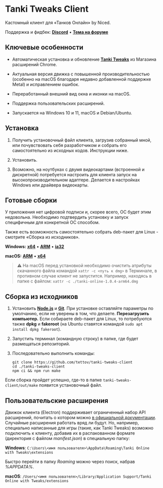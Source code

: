 # Tanki Tweaks Client

Кастомный клиент для «Танков Онлайн» by Niced.

Поддержка и фидбек: [**Discord**](https://discord.gg/hJn2QeJsT3) • [**Тема на форуме**](https://ru.tankiforum.com/topic/320910/)

## Ключевые особенности

- Автоматическая установка и обновление [**Tanki Tweaks**](https://chromewebstore.google.com/detail/tanki-tweaks/khcoecipddmigggaeokhmhmhjhlpcpnb) из Магазина расширений Chrome.

- Актуальная версия движка с повышенной производительностью (особенно на macOS благодаря недавно добавленной поддержке Metal) и исправлением ошибок.

- Переработанный внешний вид окна и иконки на macOS.

- Поддержка пользовательских расширений.

- Запускается на Windows 10 и 11, macOS и Debian/Ubuntu.

## Установка

1. Получить установочный файл клиента, загрузив собранный мной, или почувствовать себя разработчиком и собрать его самостоятельно из исходных кодов. Инструкции ниже.

2. Установить.

3. Возможно, на ноутбуках с двумя видеокартами (встроенной и дискретной) потребуется настроить для клиента запуск на высокопроизводительном адаптере. Делается в настройках Windows или драйвера видеокарты.

## Готовые сборки

У приложения нет цифровой подписи и, скорее всего, ОС будет этим недовольна. Необходимо подтвердить установку и запуск специфичным для конкретной ОС способом.

Также есть возможность самостоятельно собрать deb-пакет для Linux - смотрите «Сборка из исходников».

**Windows:**
[**x64**](https://github.com/tettov/tanki-tweaks-client/releases/download/1.0.4/tanki-online-1.0.4-x64.exe) • [**ARM**](https://github.com/tettov/tanki-tweaks-client/releases/download/1.0.4/tanki-online-1.0.4-arm64.exe) • [**ia32**](https://github.com/tettov/tanki-tweaks-client/releases/download/1.0.4/tanki-online-1.0.4-ia32.exe)

**macOS:** [**ARM**](https://github.com/tettov/tanki-tweaks-client/releases/download/1.0.4/tanki-online-1.0.4-arm64.dmg) • [**x64**](https://github.com/tettov/tanki-tweaks-client/releases/download/1.0.4/tanki-online-1.0.4-x64.dmg)

> ⚠️ На macOS перед установкой необходимо очистить атрибуты скачанного файла командой `xattr -c <путь к dmg>` в Терминале, в противном случае клиент не запустится. Например, находясь в папке с файлом: `xattr -c ./tanki-online-1.0.4-arm64.dmg`

## Сборка из исходников

1. Установить [**Node.js**](https://nodejs.org/) и [**Git**](https://git-scm.com/). При установке оставляйте параметры по умолчанию, если не уверены в том, что делаете. **Перезагрузить компьютер.** Если собираете deb-пакет для Linux, то потребуются также **dpkg** и **fakeroot** (на Ubuntu ставятся командой `sudo apt install dpkg fakeroot`).

2. Запустить терминал (командную строку) в папке, где будет размещаться репозиторий.

3. Последовательно выполнить команды:
   ```shell
   git clone https://github.com/tettov/tanki-tweaks-client
   cd ./tanki-tweaks-client
   npm ci && npm run make
   ```

Если сборка пройдет успешно, где-то в папке `tanki-tweaks-client/out/make` появится установочный файл.

## Пользовательские расширения

Движок клиента (Electron) поддерживает ограниченный набор API расширений, почитать о котором можно [в официальной документации](https://www.electronjs.org/docs/latest/api/extensions#supported-extensions-apis). Случайные расширения работать вряд ли будут. Но, например, специально написанные для игры (такие, как Tanki Tweaks) возможно подключить к клиенту, добавив их в распакованном формате (директория с файлом *manifest.json*) в специальную папку:

**Windows**: `C:\Users\<имя пользователя>\AppData\Roaming\Tanki Online with Tweaks\extensions`

Быстро перейти в папку *Roaming* можно через поиск, набрав *%APPDATA%*.

**macOS**: `/Users/<имя пользователя>/Library/Application Support/Tanki Online with Tweaks/extensions`
